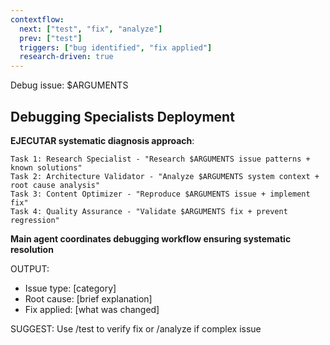 ```yaml
---
contextflow:
  next: ["test", "fix", "analyze"]
  prev: ["test"]
  triggers: ["bug identified", "fix applied"]
  research-driven: true
---
```


Debug issue: $ARGUMENTS

## Debugging Specialists Deployment
**EJECUTAR systematic diagnosis approach**:
```
Task 1: Research Specialist - "Research $ARGUMENTS issue patterns + known solutions"
Task 2: Architecture Validator - "Analyze $ARGUMENTS system context + root cause analysis"
Task 3: Content Optimizer - "Reproduce $ARGUMENTS issue + implement fix"
Task 4: Quality Assurance - "Validate $ARGUMENTS fix + prevent regression"
```

**Main agent coordinates debugging workflow ensuring systematic resolution**

OUTPUT:
- Issue type: [category]
- Root cause: [brief explanation]
- Fix applied: [what was changed]

SUGGEST: Use /test to verify fix or /analyze if complex issue